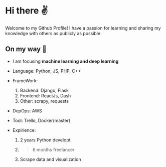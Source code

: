# Hi there :v:
Welcome to my Github Profile!
I have a passion for learning and sharing my knowledge with others as publicly as possible.
## On my way :running:
- I am focusing **machine learning and deep learning**
- Language: Python, JS, PHP, C++
- FrameWork: 
  1.  Backend: Django, Flask
  2.  Frontend: ReactJs, Dash
  3.  Other: scrapy, requests
- DepOps: AWS
- Tool: Trello, Docker(master)

- Expirience:
  1.  2 years Python developt
  2.  > 6 months freelancer
  3.  Scrape data and visualization
